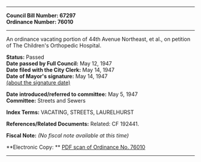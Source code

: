 * * * * *  
  
**Council Bill Number: [](#h0)[](#h2)67297**   
**Ordinance Number: 76010**  
  
* * * * *  
  
An ordinance vacating portion of 44th Avenue Northeast, et al., on petition of The Children's Orthopedic Hospital.  
  
**Status:** Passed   
**Date passed by Full Council:** May 12, 1947   
**Date filed with the City Clerk:** May 14, 1947   
**Date of Mayor's signature:** May 14, 1947   
[(about the signature date)](/~public/approvaldate.htm)   
  
  
**Date introduced/referred to committee:** May 5, 1947   
**Committee:** Streets and Sewers   
  
**Index Terms:** VACATING, STREETS, LAURELHURST  
  
**References/Related Documents:** Related: CF 192441.  
  
**Fiscal Note:** *(No fiscal note available at this time)*  
  
**Electronic Copy: ** [PDF scan of Ordinance No. 76010](/~archives/Ordinances/Ord_76010.pdf)  
  
* * * * *  

